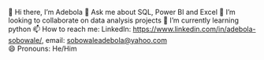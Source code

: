  👋 Hi there, I’m Adebola
 💬 Ask me about SQL, Power BI and Excel
 👯 I’m looking to collaborate on data analysis projects
 🌱 I’m currently learning python
 📫 How to reach me: LinkedIn: https://www.linkedin.com/in/adebola-sobowale/, 
                       email: sobowaleadebola@yahoo.com                      
 😄 Pronouns: He/Him


<!--
**Sobowaleadebola/sobowaleadebola** is a ✨ _special_ ✨ repository because its `README.md` (this file) appears on your GitHub profile.

